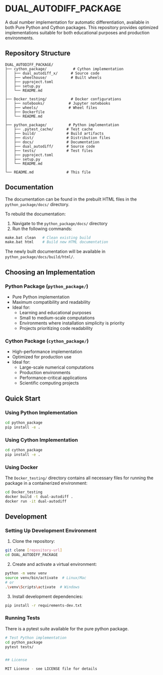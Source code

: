 # DUAL_AUTODIFF_PACKAGE

A dual number implementation for automatic differentiation, available in both Pure Python and Cython packages. This repository provides optimized implementations suitable for both educational purposes and production environments.

## Repository Structure

```
DUAL_AUTODIFF_PACKAGE/
├── cython_package/            # Cython implementation
│   ├── dual_autodiff_x/      # Source code
│   ├── wheelhouse/           # Built wheels
│   ├── pyproject.toml       
│   ├── setup.py
│   └── README.md
│
├── Docker_testing/           # Docker configurations
│   ├── notebooks/           # Jupyter notebooks
│   ├── wheels/              # Wheel files
│   ├── Dockerfile
│   └── README.md
│
├── python_package/          # Python implementation
│   ├── .pytest_cache/      # Test cache
│   ├── build/              # Build artifacts
│   ├── dist/               # Distribution files
│   ├── docs/               # Documentation
│   ├── dual_autodiff/      # Source code
│   ├── tests/              # Test files
│   ├── pyproject.toml
│   ├── setup.py
│   └── README.md
│
└── README.md               # This file
```

## Documentation

The documentation can be found in the prebuilt HTML files in the `python_package/docs/` directory. 

To rebuild the documentation:
1. Navigate to the `python_package/docs/` directory
2. Run the following commands:
```bash
make.bat clean   # Clean existing build
make.bat html    # Build new HTML documentation
```
The newly built documentation will be available in `python_package/docs/build/html/`.

## Choosing an Implementation

### Python Package (`python_package/`)
- Pure Python implementation
- Maximum compatibility and readability
- Ideal for:
  - Learning and educational purposes
  - Small to medium-scale computations
  - Environments where installation simplicity is priority
  - Projects prioritizing code readability

### Cython Package (`cython_package/`)
- High-performance implementation
- Optimized for production use
- Ideal for:
  - Large-scale numerical computations
  - Production environments
  - Performance-critical applications
  - Scientific computing projects

## Quick Start

### Using Python Implementation

```bash
cd python_package
pip install -e .
```

### Using Cython Implementation

```bash
cd cython_package
pip install -e .
```

### Using Docker

The `Docker_testing/` directory contains all necessary files for running the package in a containerized environment:
```bash
cd Docker_testing
docker build -t dual-autodiff .
docker run -it dual-autodiff
```

## Development

### Setting Up Development Environment

1. Clone the repository:
```bash
git clone [repository-url]
cd DUAL_AUTODIFF_PACKAGE
```

2. Create and activate a virtual environment:
```bash
python -m venv venv
source venv/bin/activate  # Linux/Mac
# or
.\venv\Scripts\activate  # Windows
```

3. Install development dependencies:
```bash
pip install -r requirements-dev.txt
```

### Running Tests
There is a pytest suite available for the pure python package. 
```bash
# Test Python implementation
cd python_package
pytest tests/


## License

MIT License - see LICENSE file for details
